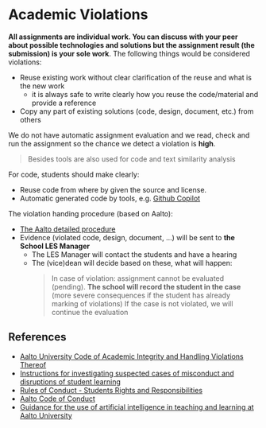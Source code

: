 # Academic Violations

**All assignments are individual work. You can discuss with your peer about possible technologies and solutions but the assignment result (the submission) is your sole work**. The following things would be considered violations:
* Reuse existing work without clear clarification of the reuse and what is the new work
  - it is always safe to write clearly how you reuse the code/material and provide a reference
* Copy any part of existing solutions (code, design, document, etc.) from others

We do not have automatic assignment evaluation and we read, check and run the assignment so the chance we detect a violation is **high**. 
>Besides tools are also used for code and text similarity analysis

For code, students should make clearly:
* Reuse code from where by given the source and license.
* Automatic generated code by tools, e.g. [Github Copilot](https://github.com/features/copilot)

The violation handing procedure (based on Aalto):
* [The Aalto detailed procedure](https://into.aalto.fi/display/ensaannot/Aalto+University+Code+of+Academic+Integrity+and+Handling+Violations+Thereof#AaltoUniversityCodeofAcademicIntegrityandHandlingViolationsThereof-4.4Procedure)
* Evidence (violated code, design, document, ...) will be sent to **the School LES Manager**
  - The LES Manager will contact the students and have a hearing
  - The (vice)dean will decide based on these, what will happen:
     >In case of violation: assignment cannot be evaluated (pending).
      **The school will record the student in the case** (more severe consequences if the student has already marking of violations)
    > If the case is not violated, we will continue the  evaluation

## References

- [Aalto University Code of Academic Integrity and Handling Violations Thereof](https://www.aalto.fi/en/applications-instructions-and-guidelines/aalto-university-code-of-academic-integrity-and-handling-violations-thereof)
- [Instructions for investigating suspected cases of misconduct and disruptions of student learning](https://www.aalto.fi/en/applications-instructions-and-guidelines/instructions-for-investigating-suspected-cases-of-misconduct-and-disruptions-of-student-learning)
- [Rules of Conduct - Students ́Rights and Responsibilities](https://www.aalto.fi/en/applications-instructions-and-guidelines/rules-of-conduct-students-rights-and-responsibilities-in-force-from-1-august-2020)
- [Aalto Code of Conduct](https://www.aalto.fi/en/aalto-university/code-of-conduct-values-into-practice)
- [Guidance for the use of artificial intelligence in teaching and learning at Aalto University](https://www.aalto.fi/en/services/guidance-for-the-use-of-artificial-intelligence-in-teaching-and-learning-at-aalto-university)